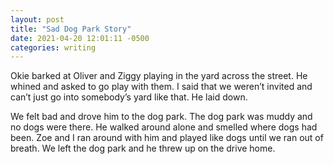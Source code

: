 ```yaml
---
layout: post
title: "Sad Dog Park Story"
date: 2021-04-20 12:01:11 -0500
categories: writing
---
```


Okie barked at Oliver and Ziggy playing in the yard across the street. He whined and asked to go play with them. I said that we weren’t invited and can’t just go into somebody’s yard like that. He laid down. 

We felt bad and drove him to the dog park. The dog park was muddy and no dogs were there. He walked around alone and smelled where dogs had been. Zoe and I ran around with him and played like dogs until we ran out of breath. We left the dog park and he threw up on the drive home.
